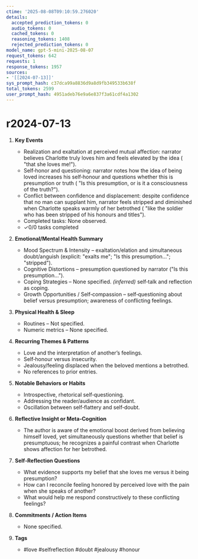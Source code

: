 ```yaml
---
ctime: '2025-08-08T09:10:59.276020'
details:
  accepted_prediction_tokens: 0
  audio_tokens: 0
  cached_tokens: 0
  reasoning_tokens: 1408
  rejected_prediction_tokens: 0
model_name: gpt-5-mini-2025-08-07
request_tokens: 642
requests: 1
response_tokens: 1957
sources:
- '[[2024-07-13]]'
sys_prompt_hash: c37dca99a8836d9a8d9fb349533b638f
total_tokens: 2599
user_prompt_hash: 4951adeb76e9a6e837f3a61cdf4a1302
---
```

# r2024-07-13

1. **Key Events**
   - Realization and exaltation at perceived mutual affection: narrator believes Charlotte truly loves him and feels elevated by the idea ( "that she loves me!").
   - Self‑honor and questioning: narrator notes how the idea of being loved increases his self‑honour and questions whether this is presumption or truth ( "Is this presumption, or is it a consciousness of the truth?").
   - Conflict between confidence and displacement: despite confidence that no man can supplant him, narrator feels stripped and diminished when Charlotte speaks warmly of her betrothed ( "like the soldier who has been stripped of his honours and titles").
   - Completed tasks: None observed.
   - ✓0/0 tasks completed

2. **Emotional/Mental Health Summary**
   - Mood Spectrum & Intensity – exaltation/elation and simultaneous doubt/anguish (explicit: "exalts me"; "Is this presumption..."; "stripped").
   - Cognitive Distortions – presumption questioned by narrator ("Is this presumption...").
   - Coping Strategies – None specified. *(inferred)* self‑talk and reflection as coping.
   - Growth Opportunities / Self‑compassion – self‑questioning about belief versus presumption; awareness of conflicting feelings.

3. **Physical Health & Sleep**
   - Routines – Not specified.
   - Numeric metrics – None specified.

4. **Recurring Themes & Patterns**
   - Love and the interpretation of another’s feelings.
   - Self‑honour versus insecurity.
   - Jealousy/feeling displaced when the beloved mentions a betrothed.
   - No references to prior entries.

5. **Notable Behaviors or Habits**
   - Introspective, rhetorical self‑questioning.
   - Addressing the reader/audience as confidant.
   - Oscillation between self‑flattery and self‑doubt.

6. **Reflective Insight or Meta‑Cognition**
   - The author is aware of the emotional boost derived from believing himself loved, yet simultaneously questions whether that belief is presumptuous; he recognizes a painful contrast when Charlotte shows affection for her betrothed.

7. **Self‑Reflection Questions**
   - What evidence supports my belief that she loves me versus it being presumption?
   - How can I reconcile feeling honored by perceived love with the pain when she speaks of another?
   - What would help me respond constructively to these conflicting feelings?

8. **Commitments / Action Items**
   - None specified.

9. **Tags**
   - #love #selfreflection #doubt #jealousy #honour
